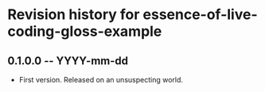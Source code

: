 # Revision history for essence-of-live-coding-gloss-example

## 0.1.0.0 -- YYYY-mm-dd

* First version. Released on an unsuspecting world.
